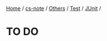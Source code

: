 [Home](https://mengxianbin.github.io) /
[cs-note](https://mengxianbin.github.io/cs-note/content) /
[Others](https://mengxianbin.github.io/cs-note/content/Others) /
[Test](https://mengxianbin.github.io/cs-note/content/Others/Test) /
[JUnit](https://mengxianbin.github.io/cs-note/content/Others/Test/JUnit) /

# TO DO
